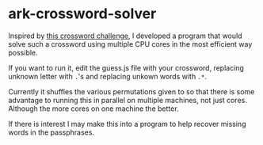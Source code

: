 # ark-crossword-solver
Inspired by [this crossword challenge](https://www.reddit.com/r/ArkEcosystem/comments/9xcnj1/1st_ark_word_search_35_ark_reward_available/), I developed a program that would solve such a crossword using multiple CPU cores in the most efficient way possible.

If you want to run it, edit the guess.js file with your crossword, replacing unknown letter with `.`'s and replacing unkown words with `.*`.

Currently it shuffles the various permutations given to so that there is some advantage to running this in parallel on multiple machines, not just cores. Although the more cores on one machine the better. 

If there is interest I may make this into a program to help recover missing words in the passphrases. 
